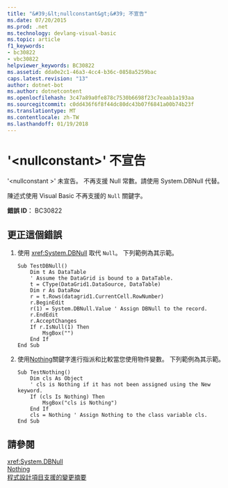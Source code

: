 ```yaml
---
title: "&#39;&lt;nullconstant&gt;&#39; 不宣告"
ms.date: 07/20/2015
ms.prod: .net
ms.technology: devlang-visual-basic
ms.topic: article
f1_keywords:
- bc30822
- vbc30822
helpviewer_keywords: BC30822
ms.assetid: dda0e2c1-46a3-4cc4-b36c-0858a5259bac
caps.latest.revision: "13"
author: dotnet-bot
ms.author: dotnetcontent
ms.openlocfilehash: 3c47a89a0fe878c7530b6698f23c7eaab1a193aa
ms.sourcegitcommit: c0dd436f6f8f44dc80dc43b07f6841a00b74b23f
ms.translationtype: MT
ms.contentlocale: zh-TW
ms.lasthandoff: 01/19/2018
---
```

# <a name="39ltnullconstantgt39-is-not-declared"></a>&#39;&lt;nullconstant&gt;&#39; 不宣告
'\<nullconstant >' 未宣告。 不再支援 Null 常數。請使用 System.DBNull 代替。  
  
 陳述式使用 Visual Basic 不再支援的 `Null` 關鍵字。  
  
 **錯誤 ID︰** BC30822  
  
## <a name="to-correct-this-error"></a>更正這個錯誤  
  
1.  使用 <xref:System.DBNull> 取代 `Null`。 下列範例為其示範。  
  
    ```  
    Sub TestDBNull()  
        Dim t As DataTable  
        ' Assume the DataGrid is bound to a DataTable.  
        t = CType(DataGrid1.DataSource, DataTable)  
        Dim r As DataRow  
        r = t.Rows(datagrid1.CurrentCell.RowNumber)  
        r.BeginEdit  
        r(1) = System.DBNull.Value ' Assign DBNull to the record.  
        r.EndEdit  
        r.AcceptChanges  
        If r.IsNull(1) Then  
            MsgBox("")  
        End If  
    End Sub  
    ```  
  
2.  使用[Nothing](../../visual-basic/language-reference/nothing.md)關鍵字進行指派和比較當您使用物件變數。 下列範例為其示範。  
  
    ```  
    Sub TestNothing()  
        Dim cls As Object  
        ' cls is Nothing if it has not been assigned using the New keyword.  
        If (cls Is Nothing) Then  
            MsgBox("cls is Nothing")  
        End If  
        cls = Nothing ' Assign Nothing to the class variable cls.  
    End Sub  
    ```  
  
## <a name="see-also"></a>請參閱  
 <xref:System.DBNull>  
 [Nothing](../../visual-basic/language-reference/nothing.md)  
 [程式設計項目支援的變更摘要](http://msdn.microsoft.com/library/0483590a-6309-449c-a2fa-effa26a03b95)
